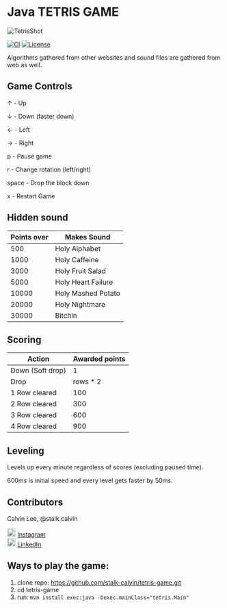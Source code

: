 # Java TETRIS GAME

![TetrisShot](https://stalk-calvin.github.io/img/tetris.gif)

[![CI](https://api.travis-ci.org/stalk-calvin/tetris-game.svg?branch=master)](https://travis-ci.org/stalk-calvin/tetris-game)
[![License](http://img.shields.io/:license-Apache%202-red.svg)](http://www.apache.org/licenses/LICENSE-2.0.txt)

Algorithms gathered from other websites and sound files are gathered from web as well.

## Game Controls

↑ - Up

↓ - Down (faster down)

← - Left

→ - Right

p - Pause game

r - Change rotation (left/right)

space - Drop the block down

x - Restart Game

## Hidden sound

| Points over | Makes Sound        |
|-------------|--------------------|
| 500         | Holy Alphabet      |
| 1000        | Holy Caffeine      |
| 3000        | Holy Fruit Salad   |
| 5000        | Holy Heart Failure |
| 10000       | Holy Mashed Potato |
| 20000       | Holy Nightmare     |
| 30000       | Bitchin            |

## Scoring

| Action           | Awarded points     |
|------------------|--------------------|
| Down (Soft drop) | 1                  |
| Drop             | rows * 2           |
| 1 Row cleared    | 100                |
| 2 Row cleared    | 300                |
| 3 Row cleared    | 600                |
| 4 Row cleared    | 900                |

## Leveling

Levels up every minute regardless of scores (excluding paused time). 

600ms is initial speed and every level gets faster by 50ms. 

## Contributors

Calvin Lee, @stalk.calvin

<a href="https://www.instagram.com/stalk.calvin/"><img alt="Add me to Instagram" src="http://icons.iconarchive.com/icons/uiconstock/socialmedia/128/Instagram-icon.png" height="20px" width="20px"/></a> <span><a href="https://www.instagram.com/stalk.calvin/">Instagram</a></span>
<br/>
<a href="https://www.linkedin.com/in/stalkme"><img alt="Add me to Linkedin" src="https://image.freepik.com/free-icon/linkedin-logo_318-50643.jpg" height="20px" width="20px"/></a> <span><a href="https://www.linkedin.com/in/stalkme">LinkedIn</a></span>

## Ways to play the game:

1. clone repo: https://github.com/stalk-calvin/tetris-game.git
2. cd tetris-game
3. run: `mvn install exec:java -Dexec.mainClass="tetris.Main"`
